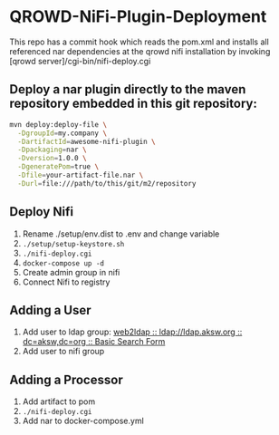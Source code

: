 # QROWD-NiFi-Plugin-Deployment

This repo has a commit hook which reads the pom.xml and installs all referenced nar dependencies at the qrowd nifi installation by invoking
[qrowd server]/cgi-bin/nifi-deploy.cgi

## Deploy a nar plugin directly to the maven repository embedded in this git repository:

```bash
mvn deploy:deploy-file \
  -DgroupId=my.company \
  -DartifactId=awesome-nifi-plugin \
  -Dpackaging=nar \
  -Dversion=1.0.0 \
  -DgeneratePom=true \
  -Dfile=your-artifact-file.nar \
  -Durl=file:///path/to/this/git/m2/repository
```

## Deploy Nifi

1. Rename ./setup/env.dist to .env and change variable
2. `./setup/setup-keystore.sh`
3. `./nifi-deploy.cgi`
4. `docker-compose up -d`
5. Create admin group in nifi
6. Connect Nifi to registry

## Adding a User

1. Add user to ldap group:
   [web2ldap :: ldap://ldap.aksw.org :: dc=aksw,dc=org :: Basic Search Form](https://ldap.aksw.org/web2ldap-k/searchform?ldapurl=ldap%3A%2F%2Fldap.aksw.org%2Fdc%3Daksw%2Cdc%3Dorg%3F%3F%3F%3Fx-starttls%3D2)
2. Add user to nifi group

## Adding a Processor

1. Add artifact to pom
2. `./nifi-deploy.cgi`
3. Add nar to docker-compose.yml
